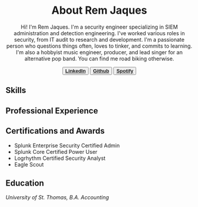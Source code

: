 <!--for reference https://github.com/twbs/bootstrap/blob/main/README.md?plain=1-->

<h1 align="center">About Rem Jaques</h1>

<p align="center">
  Hi! I'm Rem Jaques. I'm a security engineer specializing in SIEM administration and detection engineering. I've worked various roles in security, from IT audit to research and development. I'm a passionate person who questions things often, loves to tinker, and commits to learning. I'm also a hobbyist music engineer, producer, and lead singer for an alternative pop band. You can find me road biking otherwise.
</p> 

<p align="center">
  <button><a href="https://www.linkedin.com/in/remingtonjaques"><strong>LinkedIn</strong></a></button>
  <button><a href="https://www.github.com/KyloRem"><strong>Github</strong></a></button>
  <button><a href="https://open.spotify.com/artist/0kyz7BkHVxoKpT1Jx0bh59"><strong>Spotify</strong></a></button>
</p>


<body>
  <h2>Skills</h2>
</body>

<body>
  <h2>Professional Experience</h2>
</body>

<body>
  <h2>Certifications and Awards</h2>
  <ul>
    <li>Splunk Enterprise Security Certified Admin</li>
    <li>Splunk Core Certified Power User</li>
    <li>Logrhythm Certified Security Analyst</li>
    <li>Eagle Scout</li>
  </ul>
</body>

<body>
  <h2>Education</h2>
    <em>University of St. Thomas, B.A. Accounting</em>
</body>
